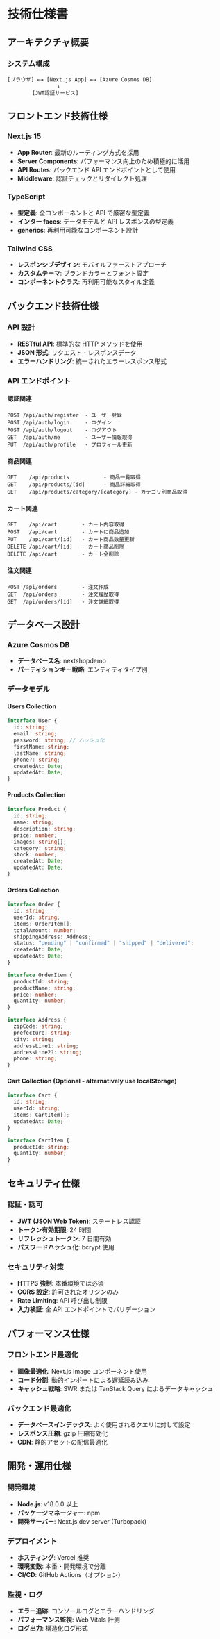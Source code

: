 # 技術仕様書

## アーキテクチャ概要

### システム構成

```
[ブラウザ] ←→ [Next.js App] ←→ [Azure Cosmos DB]
                ↓
        [JWT認証サービス]
```

## フロントエンド技術仕様

### Next.js 15

- **App Router**: 最新のルーティング方式を採用
- **Server Components**: パフォーマンス向上のため積極的に活用
- **API Routes**: バックエンド API エンドポイントとして使用
- **Middleware**: 認証チェックとリダイレクト処理

### TypeScript

- **型定義**: 全コンポーネントと API で厳密な型定義
- **インター faces**: データモデルと API レスポンスの型定義
- **generics**: 再利用可能なコンポーネント設計

### Tailwind CSS

- **レスポンシブデザイン**: モバイルファーストアプローチ
- **カスタムテーマ**: ブランドカラーとフォント設定
- **コンポーネントクラス**: 再利用可能なスタイル定義

## バックエンド技術仕様

### API 設計

- **RESTful API**: 標準的な HTTP メソッドを使用
- **JSON 形式**: リクエスト・レスポンスデータ
- **エラーハンドリング**: 統一されたエラーレスポンス形式

### API エンドポイント

#### 認証関連

```
POST /api/auth/register  - ユーザー登録
POST /api/auth/login     - ログイン
POST /api/auth/logout    - ログアウト
GET  /api/auth/me        - ユーザー情報取得
PUT  /api/auth/profile   - プロフィール更新
```

#### 商品関連

```
GET    /api/products           - 商品一覧取得
GET    /api/products/[id]      - 商品詳細取得
GET    /api/products/category/[category] - カテゴリ別商品取得
```

#### カート関連

```
GET    /api/cart        - カート内容取得
POST   /api/cart        - カートに商品追加
PUT    /api/cart/[id]   - カート商品数量更新
DELETE /api/cart/[id]   - カート商品削除
DELETE /api/cart        - カート全削除
```

#### 注文関連

```
POST /api/orders        - 注文作成
GET  /api/orders        - 注文履歴取得
GET  /api/orders/[id]   - 注文詳細取得
```

## データベース設計

### Azure Cosmos DB

- **データベース名**: nextshopdemo
- **パーティションキー戦略**: エンティティタイプ別

### データモデル

#### Users Collection

```typescript
interface User {
  id: string;
  email: string;
  password: string; // ハッシュ化
  firstName: string;
  lastName: string;
  phone?: string;
  createdAt: Date;
  updatedAt: Date;
}
```

#### Products Collection

```typescript
interface Product {
  id: string;
  name: string;
  description: string;
  price: number;
  images: string[];
  category: string;
  stock: number;
  createdAt: Date;
  updatedAt: Date;
}
```

#### Orders Collection

```typescript
interface Order {
  id: string;
  userId: string;
  items: OrderItem[];
  totalAmount: number;
  shippingAddress: Address;
  status: "pending" | "confirmed" | "shipped" | "delivered";
  createdAt: Date;
  updatedAt: Date;
}

interface OrderItem {
  productId: string;
  productName: string;
  price: number;
  quantity: number;
}

interface Address {
  zipCode: string;
  prefecture: string;
  city: string;
  addressLine1: string;
  addressLine2?: string;
  phone: string;
}
```

#### Cart Collection (Optional - alternatively use localStorage)

```typescript
interface Cart {
  id: string;
  userId: string;
  items: CartItem[];
  updatedAt: Date;
}

interface CartItem {
  productId: string;
  quantity: number;
}
```

## セキュリティ仕様

### 認証・認可

- **JWT (JSON Web Token)**: ステートレス認証
- **トークン有効期限**: 24 時間
- **リフレッシュトークン**: 7 日間有効
- **パスワードハッシュ化**: bcrypt 使用

### セキュリティ対策

- **HTTPS 強制**: 本番環境では必須
- **CORS 設定**: 許可されたオリジンのみ
- **Rate Limiting**: API 呼び出し制限
- **入力検証**: 全 API エンドポイントでバリデーション

## パフォーマンス仕様

### フロントエンド最適化

- **画像最適化**: Next.js Image コンポーネント使用
- **コード分割**: 動的インポートによる遅延読み込み
- **キャッシュ戦略**: SWR または TanStack Query によるデータキャッシュ

### バックエンド最適化

- **データベースインデックス**: よく使用されるクエリに対して設定
- **レスポンス圧縮**: gzip 圧縮有効化
- **CDN**: 静的アセットの配信最適化

## 開発・運用仕様

### 開発環境

- **Node.js**: v18.0.0 以上
- **パッケージマネージャー**: npm
- **開発サーバー**: Next.js dev server (Turbopack)

### デプロイメント

- **ホスティング**: Vercel 推奨
- **環境変数**: 本番・開発環境で分離
- **CI/CD**: GitHub Actions（オプション）

### 監視・ログ

- **エラー追跡**: コンソールログとエラーハンドリング
- **パフォーマンス監視**: Web Vitals 計測
- **ログ出力**: 構造化ログ形式
